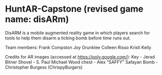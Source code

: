 # HuntAR-Capstone (revised game name: disARm)

DisARM is a mobile augmented reality game in which players search for tools to help them disarm a ticking bomb before time runs out.

Team members:
Frank Compston
Joy Grunklee
Colleen Risso
Kristi Kelly

Credits for AR images (accessed at https://poly.google.com/):
Key - Jerad Bitner
Shovel - S. Paul Michael
Wood chest - Alex “SAFFY” Safayan
Bomb - Christopher Burgess (ChrispyBurgers)
